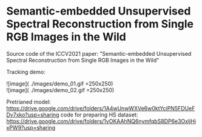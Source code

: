 # Semantic-embedded Unsupervised Spectral Reconstruction from Single RGB Images in the Wild
Source code of the ICCV2021 paper: "Semantic-embedded Unsupervised Spectral Reconstruction from Single RGB Images in the Wild"

Tracking demo:

 ![image]( ./images/demo_01.gif =250x250)  
 ![image]( ./images/demo_02.gif =250x250)

Pretrianed model: https://drive.google.com/drive/folders/1A4wUnwWXVe6w0ktYciPN5FDUeFDy7xko?usp=sharing
code for preparing HS dataset: https://drive.google.com/drive/folders/1yOKAAhNQ6nymfqbS8DP6e3OxljHjxPW9?usp=sharing
